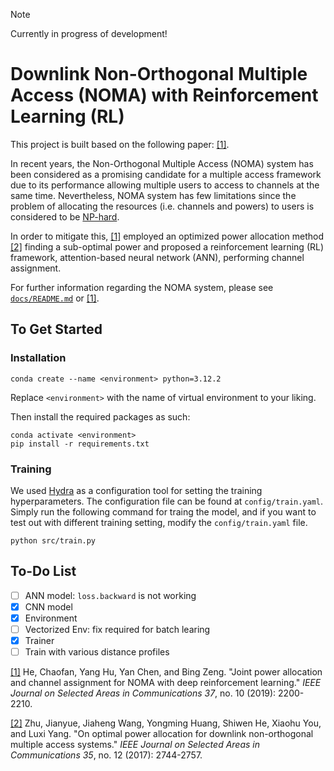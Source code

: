 > [!NOTE]
> Currently in progress of development!

# Downlink Non-Orthogonal Multiple Access (NOMA) with Reinforcement Learning (RL)

This project is built based on the following paper: [[1]](#1).

In recent years, the Non-Orthogonal Multiple Access (NOMA) system has been considered as a promising candidate for a multiple access framework due to its performance allowing multiple users to access to channels at the same time.
Nevertheless, NOMA system has few limitations since the problem of allocating the resources (i.e. channels and powers) to users is considered to be [NP-hard](https://en.wikipedia.org/wiki/NP-hardness).

In order to mitigate this, [[1]](#1) employed an optimized power allocation method [[2]](#2) finding a sub-optimal power and proposed a reinforcement learning (RL) framework, attention-based neural network (ANN), performing channel assignment.

For further information regarding the NOMA system, please see [`docs/README.md`](https://github.com/3seoksw/Downlink-NOMA-with-RL/blob/main/docs/README.md) or [[1]](#1).

## To Get Started

### Installation

```shell
conda create --name <environment> python=3.12.2
```

Replace `<environment>` with the name of virtual environment to your liking.

Then install the required packages as such:

```shell
conda activate <environment>
pip install -r requirements.txt
```

### Training

We used [Hydra](https://github.com/facebookresearch/hydra) as a configuration tool for setting the training hyperparameters.
The configuration file can be found at `config/train.yaml`.
Simply run the following command for traing the model, and if you want to test out with different training setting, modify the `config/train.yaml` file.

```shell
python src/train.py
```

## To-Do List

- [ ] ANN model: `loss.backward` is not working
- [x] CNN model
- [x] Environment
- [ ] Vectorized Env: fix required for batch learing
- [x] Trainer
- [ ] Train with various distance profiles

<a id="1" href="https://ieeexplore.ieee.org/abstract/document/8790780">[1]</a>
He, Chaofan, Yang Hu, Yan Chen, and Bing Zeng. "Joint power allocation and channel assignment for NOMA with deep reinforcement learning."
<i>IEEE Journal on Selected Areas in Communications 37</i>, no. 10 (2019): 2200-2210.

<a id="2" href="https://ieeexplore.ieee.org/abstract/document/7982784">[2]</a>
Zhu, Jianyue, Jiaheng Wang, Yongming Huang, Shiwen He, Xiaohu You, and Luxi Yang. "On optimal power allocation for downlink non-orthogonal multiple access systems."
<i>IEEE Journal on Selected Areas in Communications 35</i>, no. 12 (2017): 2744-2757.
